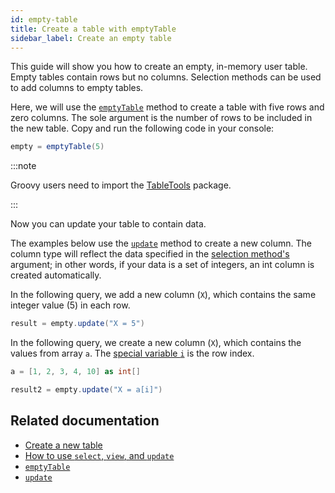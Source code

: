 ```yaml
---
id: empty-table
title: Create a table with emptyTable
sidebar_label: Create an empty table
---
```


This guide will show you how to create an empty, in-memory user table. Empty tables contain rows but no columns. Selection methods can be used to add columns to empty tables.

<!--TODO: add link to selection overview https://github.com/deephaven/deephaven.io/issues/474 -->

Here, we will use the [`emptyTable`](../reference/table-operations/create/emptyTable.md) method to create a table with five rows and zero columns. The sole argument is the number of rows to be included in the new table. Copy and run the following code in your console:

```groovy test-set=1
empty = emptyTable(5)
```

:::note

Groovy users need to import the [TableTools](https://deephaven.io/core/javadoc/io/deephaven/engine/util/TableTools.html) package.

:::

Now you can update your table to contain data.

The examples below use the [`update`](../reference/table-operations/select/update.md) method to create a new column. The column type will reflect the data specified in the [selection method's](../how-to-guides/use-select-view-update.md) argument; in other words, if your data is a set of integers, an int column is created automatically.

<!--TODO: add link to selection overview https://github.com/deephaven/deephaven.io/issues/474 -->

In the following query, we add a new column (`X`), which contains the same integer value (5) in each row.

```groovy test-set=1
result = empty.update("X = 5")
```

In the following query, we create a new column (`X`), which contains the values from array `a`. The [special variable `i`](../reference/query-language/variables/special-variables.md) is the row index.

```groovy test-set=1
a = [1, 2, 3, 4, 10] as int[]

result2 = empty.update("X = a[i]")
```

<!--TODO: https://github.com/deephaven/deephaven.io/issues/487 -->

## Related documentation

- [Create a new table](./new-table.md)
- [How to use `select`, `view`, and `update`](../how-to-guides/use-select-view-update.md)
- [`emptyTable`](../reference/table-operations/create/emptyTable.md)
- [`update`](../reference/table-operations/select/update.md)

